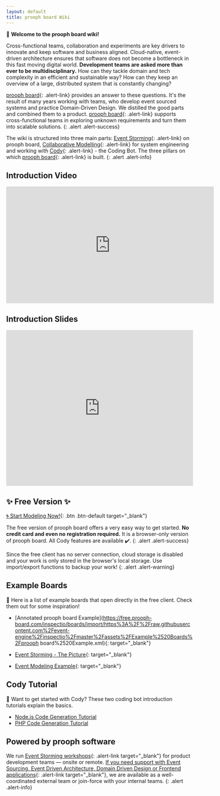```yaml
---
layout: default
title: prooph board Wiki
---
```


:wave: **Welcome to the prooph board wiki!**

Cross-functional teams, collaboration and experiments are key drivers to innovate and keep software and business aligned.
Cloud-native, event-driven architecture ensures that software does not become a bottleneck in this fast moving digital world.
**Development teams are asked more than ever to be multidisciplinary.** How can they tackle domain and tech complexity
in an efficient and sustainable way? How can they keep an overview of a large, distributed system that is constantly changing?


[prooph board](https://prooph-board.com/){: .alert-link} provides an answer to these questions. It's the result of many years working with teams, who develop event sourced systems and practice Domain-Driven Design.
We distilled the good parts and combined them to a product. [prooph board](https://prooph-board.com/){: .alert-link} supports cross-functional teams in exploring unknown requirements and turn them into scalable solutions.
{: .alert .alert-success}

The wiki is structured into three main parts: [Event Storming]({{site.baseurl}}/event_storming/what-is-event-storming.html){: .alert-link} on prooph board,
[Collaborative Modelling]({{site.baseurl}}/collaborative_modelling/what-is-collaborative-modelling.html){: .alert-link} for system engineering and working with [Cody]({{site.baseurl}}/cody/Cody-Server.html){: .alert-link} - the Coding Bot.
The three pillars on which [prooph board](https://prooph-board.com/){: .alert-link} is built.
{: .alert .alert-info}

## Introduction Video

<iframe width="560" height="315" src="https://www.youtube-nocookie.com/embed/v96adgiOKts" title="YouTube video player" frameborder="0" allow="accelerometer; autoplay; clipboard-write; encrypted-media; gyroscope; picture-in-picture" allowfullscreen></iframe>

## Introduction Slides

<iframe src="https://slides.com/prooph/event-driven-development/embed?style=light" width="100%" height="420" title="Visual Programming" scrolling="no" frameborder="0" webkitallowfullscreen mozallowfullscreen allowfullscreen></iframe>

## :sparkles: Free Version :sparkles:

[:cyclone: Start Modeling Now!](https://free.prooph-board.com/){: .btn .btn-default target="_blank"}

The free version of prooph board offers a very easy way to get started. **No credit card and even no registration required.** It is a browser-only version of prooph board.
All Cody features are available :heavy_check_mark:.
{: .alert .alert-success}

Since the free client has no server connection, cloud storage is disabled and your work is only stored in the browser's local storage. Use import/export functions to backup your work!
{: .alert .alert-warning}



## Example Boards

:pushpin: Here is a list of example boards that open directly in the free client. Check them out for some inspiration!

- [Annotated prooph board Example](https://free.prooph-board.com/inspectio/boards/import/https%3A%2F%2Fraw.githubusercontent.com%2Fevent-engine%2Finspectio%2Fmaster%2Fassets%2FExample%2520Boards%2Fprooph board%2520Example.xml){: target="_blank"}

- [Event Storming - The Picture](https://free.prooph-board.com/inspectio/boards/import/https%3A%2F%2Fraw.githubusercontent.com%2Fevent-engine%2Finspectio%2Fmaster%2Fassets%2FExample%2520Boards%2FThe%2520Picture.xml){: target="_blank"}

- [Event Modeling Example](https://free.prooph-board.com/inspectio/boards/import/https%3A%2F%2Fraw.githubusercontent.com%2Fevent-engine%2Finspectio%2Fmaster%2Fassets%2FExample%2520Boards%2FEvent%2520Modeling.xml){: target="_blank"}

## Cody Tutorial

:robot: Want to get started with Cody? These two coding bot introduction tutorials explain the basics.

- [Node.js Code Generation Tutorial]({{site.baseurl}}/cody/nodejs-cody-tutorial)
- [PHP Code Generation Tutorial]({{site.baseurl}}/cody/php-cody-tutorial)

## Powered by prooph software

We run [Event Storming workshops](http://prooph-software.de/#consultancy-section){: .alert-link target="_blank"} for product development teams — onsite or remote.
[If you need support with Event Sourcing, Event Driven Architecture, Domain Driven Design or Frontend applications](http://prooph-software.de/#development-section){: .alert-link target="_blank"},
we are available as a well-coordinated external team or join-force with your internal teams.
{: .alert .alert-info}
